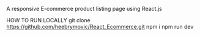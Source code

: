 A responsive E-commerce product listing page using React.js

HOW TO RUN LOCALLY
git clone https://github.com/heebrymovic/React_Ecommerce.git
npm i
npm run dev
